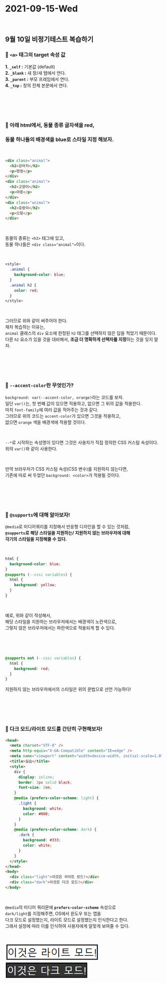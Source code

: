 # 2021-09-15-Wed

<br/>

## 9월 10일 비정기테스트 복습하기

### 🌽 `<a>` 태그의 target 속성 값

**1. `_self` :** 기본값 (default)  
**2. `_blank` :** 새 창/새 탭에서 연다.  
**3. `_parent` :** 부모 프레임에서 연다.  
**4. `_top` :** 창의 전체 본문에서 연다.

<br/>
<br/>
<br/>
<br/>

### 🥕 아래 html에서, 동물 종류 글자색을 red,

### 동물 하나들의 배경색을 blue로 스타일 지정 해보자.

<br/>

```html
<div class="animal">
  <h2>강아지</h2>
  <p>멍멍</p>
</div>
<div class="animal">
  <h2>고양이</h2>
  <p>야옹</p>
</div>
<div class="animal">
  <h2>호랑이</h2>
  <p>으헝</p>
</div>
```

<br/>

동물의 종류는 `<h2>` 태그에 있고,  
동물 하나들은 `<div class="animal">`이다.

<br/>

```css
<style>
  .animal {
    background-color: blue;
  }
  .animal h2 {
    color: red;
  }
</style>
```

<br/>

그러므로 위와 같이 써주어야 한다.  
재차 복습하는 이유는,  
`animal` 클래스의 `div` 요소에 한정된 `h2` 태그를 선택하지 않은 답을 적었기 때문이다.  
다른 `h2` 요소가 있을 것을 대비해서, **조금 더 명확하게 선택자를 지정**하는 것을 잊지 말자.

<br/>
<br/>
<br/>
<br/>

### 🥔 `--accent-color`란 무엇인가?

`background: var(--accent-color, orange)`라는 코드를 보자.  
일단 `var()`는, 첫 번째 값이 있으면 적용하고, 없으면 그 뒤의 값을 적용한다.  
마치 `font-family`에 여러 값을 적어주는 것과 같다.  
그러므로 위의 코드는 `accent-color`가 있으면 그것을 적용하고,  
없으면 `orange` 색을 배경색에 적용할 것이다.

<br/>

`--*`로 시작하는 속성명이 있다면 그것은 사용자가 직접 정의한 CSS 커스텀 속성이다.  
위의 `var()`와 같이 사용한다.

<br/>

만약 브라우저가 CSS 커스텀 속성(CSS 변수)를 지원하지 않는다면,  
기존에 따로 써 두었던 `background: <color>`가 적용될 것이다.

<br/>
<br/>
<br/>
<br/>

### 🍠 `@supports`에 대해 알아보자!

`@media`로 미디어쿼리를 지정해서 반응형 디자인을 할 수 있는 것처럼,  
**`@supports`로 해당 스타일을 지원하는/ 지원하지 않는 브라우저에 대해  
각기의 스타일을 지정해줄 수 있다.**

<br/>

```css
html {
  background-color: blue;
}
@supports (--css: variables) {
  html {
    background: yellow;
  }
}
```

<br/>

예로, 위와 같이 작성해서,  
해당 스타일을 지원하는 브라우저에서는 배경색이 노란색으로,  
그렇지 않은 브라우저에서는 파란색으로 적용되게 할 수 있다.

<br/>
<br/>
<br/>

```css
@supports not (--css: variables) {
  html {
    background: red;
  }
}
```

지원하지 않는 브라우저에서의 스타일은 위의 문법으로 선언 가능하다!

<br/>
<br/>
<br/>
<br/>

### 🥐 다크 모드/라이트 모드를 간단히 구현해보자!

```html
<head>
  <meta charset="UTF-8" />
  <meta http-equiv="X-UA-Compatible" content="IE=edge" />
  <meta name="viewport" content="width=device-width, initial-scale=1.0" />
  <title>실습</title>
  <style>
    div {
      display: inline;
      border: 3px solid black;
      font-size: 2em;
    }
    @media (prefers-color-scheme: light) {
      .light {
        background: white;
        color: #000;
      }
    }
    @media (prefers-color-scheme: dark) {
      .dark {
        background: #333;
        color: white;
      }
    }
  </style>
</head>
<body>
  <div class="light">이것은 라이트 모드!</div>
  <div class="dark">이것은 다크 모드!</div>
</body>
```

<br/>

`@media`의 미디어 쿼리문에 **`prefers-color-scheme`** 속성으로  
`dark/light`를 지정해주면, OS에서 윈도우 또는 앱을  
다크 모드로 설정했는지, 라이트 모드로 설정했는지 인식한다고 한다.  
그래서 설정에 따라 이를 인식하여 사용자에게 알맞게 보여줄 수 있다.

<br/>
<br/>

<img src="../images/2021-09-15-1차-비정기테스트-라이트모드.png">

<br/>

<img src="../images/2021-09-15-1차-비정기테스트-다크모드.png">

<br/>
<br/>
